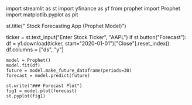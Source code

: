 import streamlit as st
import yfinance as yf
from prophet import Prophet
import matplotlib.pyplot as plt

st.title(" Stock Forecasting App (Prophet Model)")

ticker = st.text_input("Enter Stock Ticker", "AAPL")
if st.button("Forecast"):
    df = yf.download(ticker, start="2020-01-01")["Close"].reset_index()
    df.columns = ["ds", "y"]

    model = Prophet()
    model.fit(df)
    future = model.make_future_dataframe(periods=30)
    forecast = model.predict(future)

    st.write("### Forecast Plot")
    fig1 = model.plot(forecast)
    st.pyplot(fig1)

